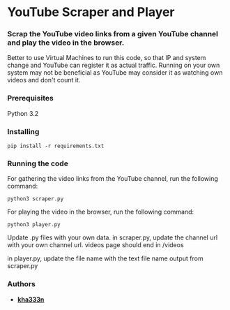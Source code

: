 # YouTube Scraper and Player

### Scrap the YouTube video links from a given YouTube channel and play the video in the browser.

Better to use Virtual Machines to run this code, so that IP and system change and YouTube can register it as actual
traffic.
Running on your own system may not be beneficial as YouTube may consider it as watching own videos and don't count it.

### Prerequisites

Python 3.2

### Installing

```
pip install -r requirements.txt
```

### Running the code

For gathering the video links from the YouTube channel, run the following command:

```
python3 scraper.py
```

For playing the video in the browser, run the following command:

```
python3 player.py
```

Update .py files with your own data.
in scraper.py, update the channel url with your own channel url. videos page should end in /videos

in player.py, update the file name with the text file name output from scraper.py

### Authors

* **[kha333n](github.com/kha333n)**